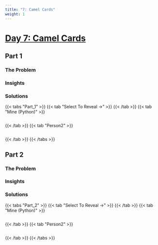 ```yaml
---
title: "7: Camel Cards"
weight: 1
---
```


# [Day 7: Camel Cards](https://adventofcode.com/2023/day/7)
## Part 1
### The Problem



### Insights



### Solutions

{{< tabs "Part_1" >}}
{{< tab "Select To Reveal ->" >}}
{{< /tab >}}
{{< tab "Mine (Python)" >}}
```python
```
{{< /tab >}}
{{< tab "Person2" >}}
```python
```
{{< /tab >}}
{{< /tabs >}}

## Part 2
### The Problem



### Insights



### Solutions

{{< tabs "Part_2" >}}
{{< tab "Select To Reveal ->" >}}
{{< /tab >}}
{{< tab "Mine (Python)" >}}
```python
```
{{< /tab >}}
{{< tab "Person2" >}}
```python
```
{{< /tab >}}
{{< /tabs >}}